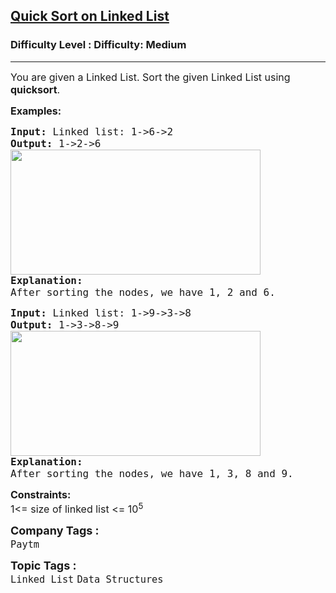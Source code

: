<h2><a href="https://www.geeksforgeeks.org/problems/quick-sort-on-linked-list/1?page=2&category=Linked%20List&difficulty=Medium&status=unsolved&sortBy=difficulty">Quick Sort on Linked List</a></h2><h3>Difficulty Level : Difficulty: Medium</h3><hr><div class="problems_problem_content__Xm_eO"><p><span style="font-size: 12pt;">You are given a Linked List. Sort the given Linked List using <strong>quicksort</strong>.&nbsp;</span></p>
<p><span style="font-size: 12pt;"><strong>Examples:</strong></span></p>
<pre><span style="font-size: 12pt;"><strong>Input: </strong>Linked<strong> </strong>list: 1-&gt;6-&gt;2</span><br><span style="font-size: 12pt;"><strong>Output: </strong>1-&gt;2-&gt;6<br><img src="https://media.geeksforgeeks.org/img-practice/prod/addEditProblem/700124/Web/Other/blobid0_1722180998.png" width="400" height="200"><br><strong>Explanation:</strong></span><br><span style="font-size: 12pt;">After sorting the nodes, we have 1, 2 and 6.</span></pre>
<pre><span style="font-size: 12pt;"><strong>Input: </strong>Linked<strong> </strong>list: 1-&gt;9-&gt;3-&gt;8</span><br><span style="font-size: 12pt;"><strong>Output: </strong>1-&gt;3-&gt;8-&gt;9<br><img src="https://media.geeksforgeeks.org/img-practice/prod/addEditProblem/700124/Web/Other/blobid1_1722181152.png" width="400" height="200"></span><br><span style="font-size: 12pt;"><strong>Explanation:</strong></span><br><span style="font-size: 12pt;">After sorting the nodes, we have 1, 3, 8 and 9. </span></pre>
<p><span style="font-size: 12pt;"><strong>Constraints:</strong></span><br style="font-size: 18px;"><span style="font-size: 12pt;">1&lt;= size of linked list &lt;= 10<sup>5</sup></span></p></div><p><span style=font-size:18px><strong>Company Tags : </strong><br><code>Paytm</code>&nbsp;<br><p><span style=font-size:18px><strong>Topic Tags : </strong><br><code>Linked List</code>&nbsp;<code>Data Structures</code>&nbsp;